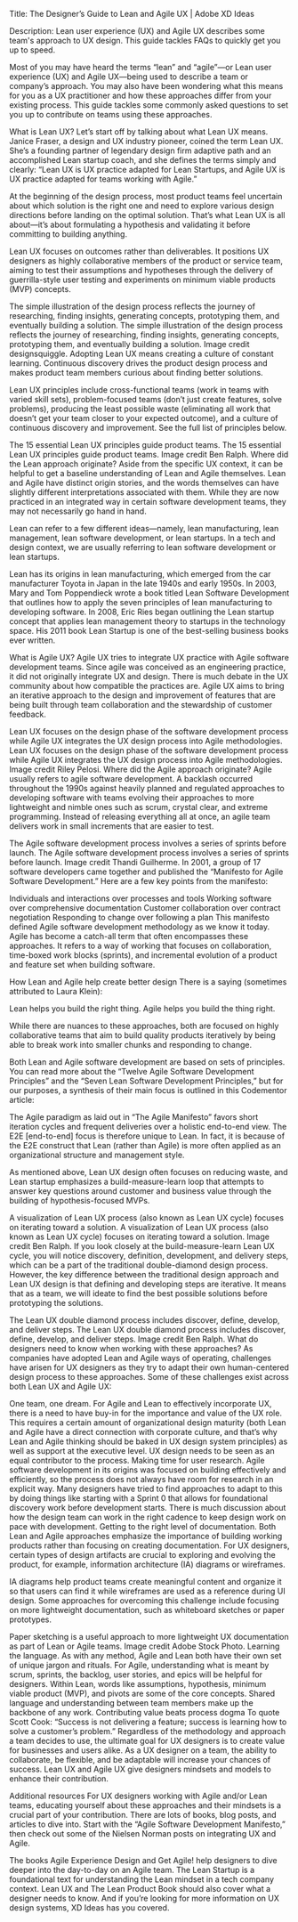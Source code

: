 Title: The Designer’s Guide to Lean and Agile UX | Adobe XD Ideas

Description: Lean user experience (UX) and Agile UX describes some team's approach to UX design. This guide tackles FAQs to quickly get you up to speed.

Most of you may have heard the terms “lean” and “agile”—or Lean user experience (UX) and Agile UX—being used to describe a team or company’s approach. You may also have been wondering what this means for you as a UX practitioner and how these approaches differ from your existing process. This guide tackles some commonly asked questions to set you up to contribute on teams using these approaches.

What is Lean UX?
Let’s start off by talking about what Lean UX means. Janice Fraser, a design and UX industry pioneer, coined the term Lean UX. She’s a founding partner of legendary design firm adaptive path and an accomplished Lean startup coach, and she defines the terms simply and clearly: “Lean UX is UX practice adapted for Lean Startups, and Agile UX is UX practice adapted for teams working with Agile.”

At the beginning of the design process, most product teams feel uncertain about which solution is the right one and need to explore various design directions before landing on the optimal solution. That’s what Lean UX is all about—it’s about formulating a hypothesis and validating it before committing to building anything.

Lean UX focuses on outcomes rather than deliverables. It positions UX designers as highly collaborative members of the product or service team, aiming to test their assumptions and hypotheses through the delivery of guerrilla-style user testing and experiments on minimum viable products (MVP) concepts.

The simple illustration of the design process reflects the journey of researching, finding insights, generating concepts, prototyping them, and eventually building a solution.
The simple illustration of the design process reflects the journey of researching, finding insights, generating concepts, prototyping them, and eventually building a solution. Image credit designsquiggle.
Adopting Lean UX means creating a culture of constant learning. Continuous discovery drives the product design process and makes product team members curious about finding better solutions.

Lean UX principles include cross-functional teams (work in teams with varied skill sets), problem-focused teams (don’t just create features, solve problems), producing the least possible waste (eliminating all work that doesn’t get your team closer to your expected outcome), and a culture of continuous discovery and improvement. See the full list of principles below.

The 15 essential Lean UX principles guide product teams.
The 15 essential Lean UX principles guide product teams. Image credit Ben Ralph.
Where did the Lean approach originate?
Aside from the specific UX context, it can be helpful to get a baseline understanding of Lean and Agile themselves. Lean and Agile have distinct origin stories, and the words themselves can have slightly different interpretations associated with them. While they are now practiced in an integrated way in certain software development teams, they may not necessarily go hand in hand.

Lean can refer to a few different ideas—namely, lean manufacturing, lean management, lean software development, or lean startups. In a tech and design context, we are usually referring to lean software development or lean startups.

Lean has its origins in lean manufacturing, which emerged from the car manufacturer Toyota in Japan in the late 1940s and early 1950s. In 2003, Mary and Tom Poppendieck wrote a book titled Lean Software Development that outlines how to apply the seven principles of lean manufacturing to developing software. In 2008, Eric Ries began outlining the Lean startup concept that applies lean management theory to startups in the technology space. His 2011 book Lean Startup is one of the best-selling business books ever written.

What is Agile UX?
Agile UX tries to integrate UX practice with Agile software development teams. Since agile was conceived as an engineering practice, it did not originally integrate UX and design. There is much debate in the UX community about how compatible the practices are. Agile UX aims to bring an iterative approach to the design and improvement of features that are being built through team collaboration and the stewardship of customer feedback.

Lean UX focuses on the design phase of the software development process while Agile UX integrates the UX design process into Agile methodologies. 
Lean UX focuses on the design phase of the software development process while Agile UX integrates the UX design process into Agile methodologies. Image credit Riley Pelosi.
Where did the Agile approach originate?
Agile usually refers to agile software development. A backlash occurred throughout the 1990s against heavily planned and regulated approaches to developing software with teams evolving their approaches to more lightweight and nimble ones such as scrum, crystal clear, and extreme programming. Instead of releasing everything all at once, an agile team delivers work in small increments that are easier to test.

The Agile software development process involves a series of sprints before launch.
The Agile software development process involves a series of sprints before launch. Image credit Thandi Guilherme.
In 2001, a group of 17 software developers came together and published the “Manifesto for Agile Software Development.” Here are a few key points from the manifesto:

Individuals and interactions over processes and tools
Working software over comprehensive documentation
Customer collaboration over contract negotiation
Responding to change over following a plan
This manifesto defined Agile software development methodology as we know it today. Agile has become a catch-all term that often encompasses these approaches. It refers to a way of working that focuses on collaboration, time-boxed work blocks (sprints), and incremental evolution of a product and feature set when building software.

How Lean and Agile help create better design
There is a saying (sometimes attributed to Laura Klein):

Lean helps you build the right thing. Agile helps you build the thing right.

While there are nuances to these approaches, both are focused on highly collaborative teams that aim to build quality products iteratively by being able to break work into smaller chunks and responding to change.

Both Lean and Agile software development are based on sets of principles. You can read more about the “Twelve Agile Software Development Principles” and the “Seven Lean Software Development Principles,” but for our purposes, a synthesis of their main focus is outlined in this Codementor article:

The Agile paradigm as laid out in “The Agile Manifesto” favors short iteration cycles and frequent deliveries over a holistic end-to-end view. The E2E [end-to-end] focus is therefore unique to Lean. In fact, it is because of the E2E construct that Lean (rather than Agile) is more often applied as an organizational structure and management style.

As mentioned above, Lean UX design often focuses on reducing waste, and Lean startup emphasizes a build-measure-learn loop that attempts to answer key questions around customer and business value through the building of hypothesis-focused MVPs.

A visualization of Lean UX process (also known as Lean UX cycle) focuses on iterating toward a solution. 
A visualization of Lean UX process (also known as Lean UX cycle) focuses on iterating toward a solution. Image credit Ben Ralph.
If you look closely at the build-measure-learn Lean UX cycle, you will notice discovery, definition, development, and delivery steps, which can be a part of the traditional double-diamond design process. However, the key difference between the traditional design approach and Lean UX design is that defining and developing steps are iterative. It means that as a team, we will ideate to find the best possible solutions before prototyping the solutions.

The Lean UX double diamond process includes discover, define, develop, and deliver steps.
The Lean UX double diamond process includes discover, define, develop, and deliver steps. Image credit Ben Ralph.
What do designers need to know when working with these approaches?
As companies have adopted Lean and Agile ways of operating, challenges have arisen for UX designers as they try to adapt their own human-centered design process to these approaches. Some of these challenges exist across both Lean UX and Agile UX:

One team, one dream. For Agile and Lean to effectively incorporate UX, there is a need to have buy-in for the importance and value of the UX role. This requires a certain amount of organizational design maturity (both Lean and Agile have a direct connection with corporate culture, and that’s why Lean and Agile thinking should be baked in UX design system principles) as well as support at the executive level. UX design needs to be seen as an equal contributor to the process.
Making time for user research. Agile software development in its origins was focused on building effectively and efficiently, so the process does not always have room for research in an explicit way. Many designers have tried to find approaches to adapt to this by doing things like starting with a Sprint 0 that allows for foundational discovery work before development starts. There is much discussion about how the design team can work in the right cadence to keep design work on pace with development.
Getting to the right level of documentation. Both Lean and Agile approaches emphasize the importance of building working products rather than focusing on creating documentation. For UX designers, certain types of design artifacts are crucial to exploring and evolving the product, for example, information architecture (IA) diagrams or wireframes.

IA diagrams help product teams create meaningful content and organize it so that users can find it while wireframes are used as a reference during UI design. Some approaches for overcoming this challenge include focusing on more lightweight documentation, such as whiteboard sketches or paper prototypes.

Paper sketching is a useful approach to more lightweight UX documentation as part of Lean or Agile teams. Image credit Adobe Stock Photo.
Learning the language. As with any method, Agile and Lean both have their own set of unique jargon and rituals. For Agile, understanding what is meant by scrum, sprints, the backlog, user stories, and epics will be helpful for designers. Within Lean, words like assumptions, hypothesis, minimum viable product (MVP), and pivots are some of the core concepts. Shared language and understanding between team members make up the backbone of any work.
Contributing value beats process dogma
To quote Scott Cook: “Success is not delivering a feature; success is learning how to solve a customer’s problem.” Regardless of the methodology and approach a team decides to use, the ultimate goal for UX designers is to create value for businesses and users alike. As a UX designer on a team, the ability to collaborate, be flexible, and be adaptable will increase your chances of success. Lean UX and Agile UX give designers mindsets and models to enhance their contribution.

Additional resources
For UX designers working with Agile and/or Lean teams, educating yourself about these approaches and their mindsets is a crucial part of your contribution. There are lots of books, blog posts, and articles to dive into. Start with the “Agile Software Development Manifesto,” then check out some of the Nielsen Norman posts on integrating UX and Agile.

The books Agile Experience Design and Get Agile! help designers to dive deeper into the day-to-day on an Agile team. The Lean Startup is a foundational text for understanding the Lean mindset in a tech company context. Lean UX and The Lean Product Book should also cover what a designer needs to know.
And if you’re looking for more information on UX design systems, XD Ideas has you covered.